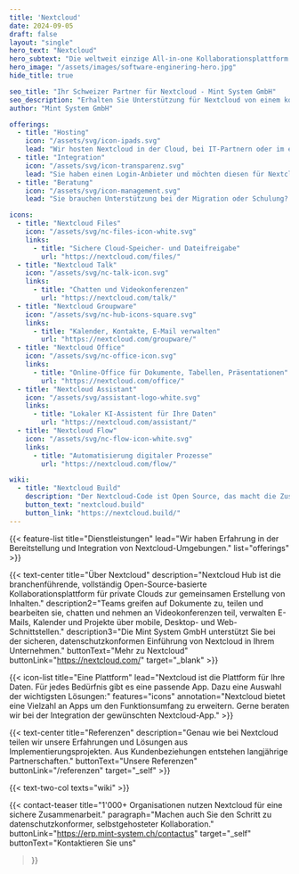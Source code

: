 ```yaml
---
title: 'Nextcloud'
date: 2024-09-05
draft: false
layout: "single"
hero_text: "Nextcloud"
hero_subtext: "Die weltweit einzige All-in-one Kollaborationsplattform. Eine einfache und umfangreiche Office-Lösung für Ihr Unternehmen."
hero_image: "/assets/images/software-enginering-hero.jpg"
hide_title: true

seo_title: "Ihr Schweizer Partner für Nextcloud - Mint System GmbH"
seo_description: "Erhalten Sie Unterstützung für Nextcloud von einem kompetenten Schweizer Partner. Sichere, selbstgehostete Kollaboration made in Switzerland."
author: "Mint System GmbH"

offerings:
  - title: "Hosting"
    icon: "/assets/svg/icon-ipads.svg"
    lead: "Wir hosten Nextcloud in der Cloud, bei IT-Partnern oder im eigenen Rechenzentrum. Sie wissen genau, wo Ihre Daten liegen."
  - title: "Integration"
    icon: "/assets/svg/icon-transparenz.svg"
    lead: "Sie haben einen Login-Anbieter und möchten diesen für Nextcloud verwenden? Kein Problem. Nextcloud lässt sich nahtlos in Ihre Systemumgebung integrieren."
  - title: "Beratung"
    icon: "/assets/svg/icon-management.svg"
    lead: "Sie brauchen Unterstützung bei der Migration oder Schulung? Gerne beraten wir Sie im Umgang mit Nextcloud."

icons:
  - title: "Nextcloud Files"
    icon: "/assets/svg/nc-files-icon-white.svg"
    links:
      - title: "Sichere Cloud-Speicher- und Dateifreigabe"
        url: "https://nextcloud.com/files/"
  - title: "Nextcloud Talk"
    icon: "/assets/svg/nc-talk-icon.svg"
    links:
      - title: "Chatten und Videokonferenzen"
        url: "https://nextcloud.com/talk/"
  - title: "Nextcloud Groupware"
    icon: "/assets/svg/nc-hub-icons-square.svg"
    links:
      - title: "Kalender, Kontakte, E-Mail verwalten"
        url: "https://nextcloud.com/groupware/"
  - title: "Nextcloud Office"
    icon: "/assets/svg/nc-office-icon.svg"
    links:
      - title: "Online-Office für Dokumente, Tabellen, Präsentationen"
        url: "https://nextcloud.com/office/"
  - title: "Nextcloud Assistant"
    icon: "/assets/svg/assistant-logo-white.svg"
    links:
      - title: "Lokaler KI-Assistent für Ihre Daten"
        url: "https://nextcloud.com/assistant/"
  - title: "Nextcloud Flow"
    icon: "/assets/svg/nc-flow-icon-white.svg"
    links:
      - title: "Automatisierung digitaler Prozesse"
        url: "https://nextcloud.com/flow/"

wiki:
  - title: "Nextcloud Build"
    description: "Der Nextcloud-Code ist Open Source, das macht die Zusammenarbeit einfacher. Deshalb veröffentlichen wir unsere Nextcloud-Lösungen sowie unsere Entwicklungsumgebung."
    button_text: "nextcloud.build"
    button_link: "https://nextcloud.build/"
---
```


{{< feature-list title="Dienstleistungen" lead="Wir haben Erfahrung in der Bereitstellung und Integration von Nextcloud-Umgebungen." list="offerings" >}}

{{< text-center
  title="Über Nextcloud"
  description="Nextcloud Hub ist die branchenführende, vollständig Open-Source-basierte Kollaborationsplattform für private Clouds zur gemeinsamen Erstellung von Inhalten."
  description2="Teams greifen auf Dokumente zu, teilen und bearbeiten sie, chatten und nehmen an Videokonferenzen teil, verwalten E-Mails, Kalender und Projekte über mobile, Desktop- und Web-Schnittstellen."
  description3="Die Mint System GmbH unterstützt Sie bei der sicheren, datenschutzkonformen Einführung von Nextcloud in Ihrem Unternehmen."
  buttonText="Mehr zu Nextcloud"
  buttonLink="https://nextcloud.com/"
  target="_blank" >}}

{{< icon-list title="Eine Plattform" lead="Nextcloud ist die Plattform für Ihre Daten. Für jedes Bedürfnis gibt es eine passende App. Dazu eine Auswahl der wichtigsten Lösungen:" features="icons" annotation="Nextcloud bietet eine Vielzahl an Apps um den Funktionsumfang zu erweitern. Gerne beraten wir bei der Integration der gewünschten Nextcloud-App." >}}

{{< text-center
  title="Referenzen"
  description="Genau wie bei Nextcloud teilen wir unsere Erfahrungen und Lösungen aus Implementierungsprojekten. Aus Kundenbeziehungen entstehen langjährige Partnerschaften."
  buttonText="Unsere Referenzen"
  buttonLink="/referenzen"
  target="_self" >}}

{{< text-two-col texts="wiki" >}}

{{< contact-teaser
    title="1'000+ Organisationen nutzen Nextcloud für eine sichere Zusammenarbeit."
    paragraph="Machen auch Sie den Schritt zu datenschutzkonformer, selbstgehosteter Kollaboration."
    buttonLink="https://erp.mint-system.ch/contactus"
    target="_self"
    buttonText="Kontaktieren Sie uns"
>}}